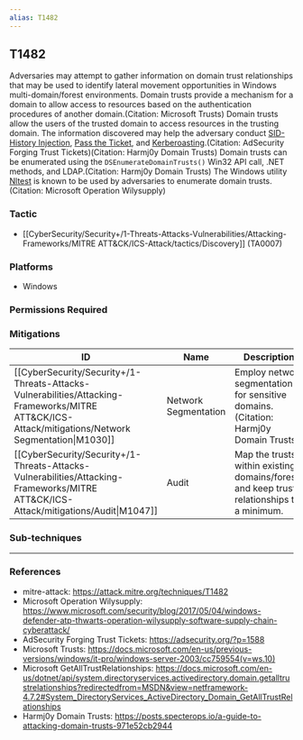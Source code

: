 ```yaml
---
alias: T1482
---
```


## T1482

Adversaries may attempt to gather information on domain trust relationships that may be used to identify lateral movement opportunities in Windows multi-domain/forest environments. Domain trusts provide a mechanism for a domain to allow access to resources based on the authentication procedures of another domain.(Citation: Microsoft Trusts) Domain trusts allow the users of the trusted domain to access resources in the trusting domain. The information discovered may help the adversary conduct [SID-History Injection](https://attack.mitre.org/techniques/T1134/005), [Pass the Ticket](https://attack.mitre.org/techniques/T1550/003), and [Kerberoasting](https://attack.mitre.org/techniques/T1558/003).(Citation: AdSecurity Forging Trust Tickets)(Citation: Harmj0y Domain Trusts) Domain trusts can be enumerated using the `DSEnumerateDomainTrusts()` Win32 API call, .NET methods, and LDAP.(Citation: Harmj0y Domain Trusts) The Windows utility [Nltest](https://attack.mitre.org/software/S0359) is known to be used by adversaries to enumerate domain trusts.(Citation: Microsoft Operation Wilysupply)


### Tactic
- [[CyberSecurity/Security+/1-Threats-Attacks-Vulnerabilities/Attacking-Frameworks/MITRE ATT&CK/ICS-Attack/tactics/Discovery]] (TA0007)

### Platforms
- Windows

### Permissions Required

### Mitigations

| ID | Name | Description |
| --- | --- | --- |
| [[CyberSecurity/Security+/1-Threats-Attacks-Vulnerabilities/Attacking-Frameworks/MITRE ATT&CK/ICS-Attack/mitigations/Network Segmentation\|M1030]] | Network Segmentation | Employ network segmentation for sensitive domains.(Citation: Harmj0y Domain Trusts). |
| [[CyberSecurity/Security+/1-Threats-Attacks-Vulnerabilities/Attacking-Frameworks/MITRE ATT&CK/ICS-Attack/mitigations/Audit\|M1047]] | Audit | Map the trusts within existing domains/forests and keep trust relationships to a minimum. |

### Sub-techniques


---
### References

- mitre-attack: https://attack.mitre.org/techniques/T1482
- Microsoft Operation Wilysupply: https://www.microsoft.com/security/blog/2017/05/04/windows-defender-atp-thwarts-operation-wilysupply-software-supply-chain-cyberattack/
- AdSecurity Forging Trust Tickets: https://adsecurity.org/?p=1588
- Microsoft Trusts: https://docs.microsoft.com/en-us/previous-versions/windows/it-pro/windows-server-2003/cc759554(v=ws.10)
- Microsoft GetAllTrustRelationships: https://docs.microsoft.com/en-us/dotnet/api/system.directoryservices.activedirectory.domain.getalltrustrelationships?redirectedfrom=MSDN&view=netframework-4.7.2#System_DirectoryServices_ActiveDirectory_Domain_GetAllTrustRelationships
- Harmj0y Domain Trusts: https://posts.specterops.io/a-guide-to-attacking-domain-trusts-971e52cb2944
